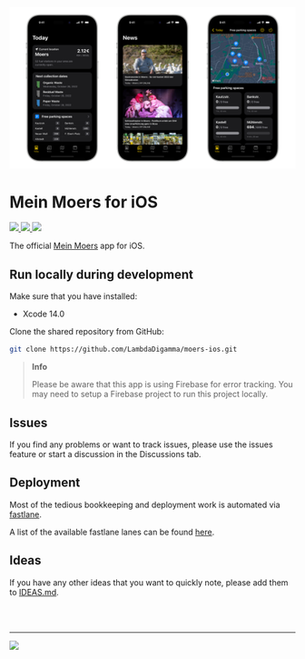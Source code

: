 ![Screenshots](.assets/hero-art.png)

# Mein Moers for iOS

<p align="left">
<a href="https://moers.app">
    <img src="https://img.shields.io/badge/moers.app-yellow.svg">
</a>
<a href="https://apps.apple.com/us/app/24doors/id1580211646">
    <img src="https://img.shields.io/badge/download-iOS-red.svg">
</a>
<a href="https://play.google.com/store/apps/details?id=com.lambdadigamma.moers">
    <img src="https://img.shields.io/badge/download-Android-green.svg">
</a>
</p>

The official [Mein Moers](https://moers.app) app for iOS.

## Run locally during development

Make sure that you have installed:

- Xcode 14.0

Clone the shared repository from GitHub:

```bash
git clone https://github.com/LambdaDigamma/moers-ios.git
```

> **Info**
>
> Please be aware that this app is using Firebase for error tracking. 
> You may need to setup a Firebase project to run this project locally.

<!-- Then checkout the instructions on how to run each app locally: [iOS](ios/README.md) & [Android](android/README.md) -->

## Issues

If you find any problems or want to track issues, please use the issues feature or start a discussion in the Discussions tab.

## Deployment

Most of the tedious bookkeeping and deployment work is automated via [fastlane](https://fastlane.tools).

A list of the available fastlane lanes can be found [here](fastlane/README.md).

## Ideas

If you have any other ideas that you want to quickly note, please add them to [IDEAS.md](IDEAS.md).





<br>
<br>

---

<p align="left">
<a href="https://appstoreconnect.apple.com/apps/1305862555/appstore/ios/">
    <img src="https://img.shields.io/badge/AppStore_Connect-blue.svg">
</a>
<!-- <a href="https://play.google.com/console/u/0/developers/7869924211861825092/app/4975014638047621847/app-dashboard">
    <img src="https://img.shields.io/badge/Google_Play_Console-green.svg">
</a> -->
<!-- <a href="https://24doors.app/admin">
    <img src="https://img.shields.io/badge/Administration-red.svg">
</a> -->
</p>
